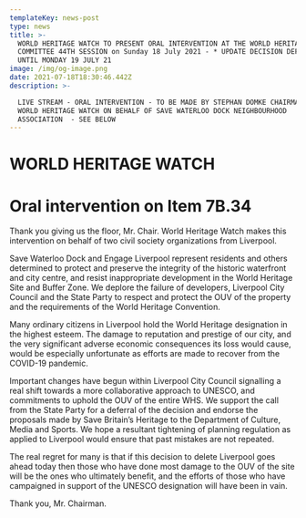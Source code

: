 ```yaml
---
templateKey: news-post
type: news
title: >-
  WORLD HERITAGE WATCH TO PRESENT ORAL INTERVENTION AT THE WORLD HERITAGE
  COMMITTEE 44TH SESSION on Sunday 18 July 2021 - * UPDATE DECISION DEFERRED
  UNTIL MONDAY 19 JULY 21
image: /img/og-image.png
date: 2021-07-18T18:30:46.442Z
description: >-

  LIVE STREAM - ORAL INTERVENTION - TO BE MADE BY STEPHAN DOMKE CHAIRMAN OF
  WORLD HERITAGE WATCH ON BEHALF OF SAVE WATERLOO DOCK NEIGHBOURHOOD
  ASSOCIATION  - SEE BELOW
---
```



# **WORLD HERITAGE WATCH**

# **Oral intervention on Item 7B.34**

Thank you giving us the floor, Mr. Chair. World Heritage Watch makes this intervention on behalf of two civil society organizations from Liverpool.



Save Waterloo Dock and Engage Liverpool represent residents and others determined to protect and preserve the integrity of the historic waterfront and city centre, and resist inappropriate development in the World Heritage Site and Buffer Zone.  We deplore the failure of developers, Liverpool City Council and the State Party to respect and protect the OUV of the property and the requirements of the World Heritage Convention.



Many ordinary citizens in Liverpool hold the World Heritage designation in the highest esteem. The damage to reputation and prestige of our city, and the very significant adverse economic consequences its loss would cause, would be especially unfortunate as efforts are made to recover from the COVID-19 pandemic. 



Important changes have begun within Liverpool City Council signalling a real shift towards a more collaborative approach to UNESCO, and commitments to uphold the OUV of the entire WHS. We support the call from the State Party for a deferral of the decision and endorse the proposals made by Save Britain’s Heritage to the Department of Culture, Media and Sports.  We hope a resultant tightening of planning regulation as applied to Liverpool would ensure that past mistakes are not repeated. 



The real regret for many is that if this decision to delete Liverpool goes ahead today then those who have done most damage to the OUV of the site will be the ones who ultimately benefit, and the efforts of those who have campaigned in support of the UNESCO designation will have been in vain.



Thank you, Mr. Chairman.
